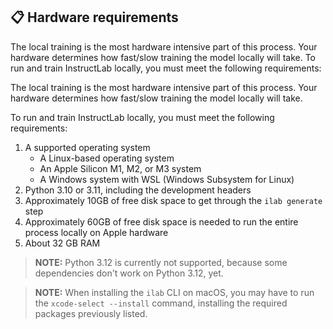 ## 📋 Hardware requirements

The local training is the most hardware intensive part of this process. 
Your hardware determines how fast/slow training the model locally will take.
To run and train InstructLab locally, you must meet the following requirements:

The local training is the most hardware intensive part of this process. Your hardware determines how fast/slow training
the model locally will take.

To run and train InstructLab locally, you must meet the following requirements:

1. A supported operating system
   - A Linux-based operating system
   - An Apple Silicon M1, M2, or M3 system
   - A Windows system with WSL (Windows Subsystem for Linux)
2. Python 3.10 or 3.11, including the development headers
3. Approximately 10GB of free disk space to get through the `ilab generate` step
4. Approximately 60GB of free disk space is needed to run the entire process locally on Apple hardware
5. About 32 GB RAM

> **NOTE:** Python 3.12 is currently not supported, because some dependencies don't work on Python 3.12, yet.
<!-- -->
> **NOTE:** When installing the `ilab` CLI on macOS, you may have to run the 
> `xcode-select --install` command, installing the required packages previously listed.
